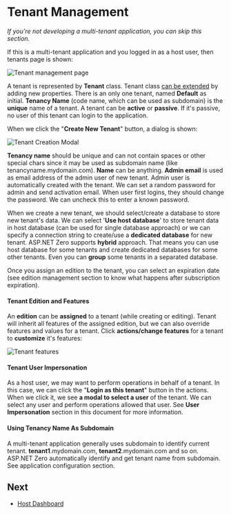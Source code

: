 # Tenant Management

*If you're not developing a multi-tenant application, you can skip this section.*

If this is a multi-tenant application and you logged in as a host user, then tenants page is shown:

<img src="D:/Github/documents/docs/en/images/tenant-management-core-3.png" alt="Tenant management page" class="img-thumbnail" />

A tenant is represented by **Tenant** class. Tenant class [can be extended](Extending-Existing-Entities.md) by adding new properties. There is an only one tenant, named **Default** as initial. **Tenancy Name** (code name, which can be used as subdomain) is the **unique** name of a tenant. A tenant can be **active** or **passive**. If it's passive, no user of this tenant can login to the application.

When we click the "**Create New Tenant**" button, a dialog is shown:

<img src="D:/Github/documents/docs/en/images/tenant-create-modal-1.png" alt="Tenant Creation Modal" class="img-thumbnail" />

**Tenancy name** should be unique and can not contain spaces or other special chars since it may be used as subdomain name (like tenancyname.mydomain.com). **Name** can be anything. **Admin email** is used as email address of the admin user of new tenant. Admin user is automatically created with the tenant. We can set a random password for admin and send activation email. When user first logins, they should change the password. We can uncheck this to enter a known password.

When we create a new tenant, we should select/create a database to store new tenant's data. We can select '**Use host database**' to store tenant data in host database (can be used for single database approach) or we can specify a connection string to create/use a **dedicated database** for new tenant. ASP.NET Zero supports **hybrid** approach. That means you can use host database for some tenants and create dedicated databases for some other tenants. Even you can **group** some tenants in a separated database.

Once you assign an edition to the tenant, you can select an expiration date (see edition management section to know what happens after subscription expiration).

#### Tenant Edition and Features

An **edition** can be **assigned** to a tenant (while creating or editing). Tenant will inherit all features of the assigned edition, but we can also override features and values for a tenant. Click **actions/change features** for a tenant to **customize** it's features:

<img src="D:/Github/documents/docs/en/images/tenant-features-core-1.png" alt="Tenant features" class="img-thumbnail" />

#### Tenant User Impersonation

As a host user, we may want to perform operations in behalf of a tenant. In this case, we can click the "**Login as this tenant**" button in the actions. When we click it, we see **a modal to select a user** of the
tenant. We can select any user and perform operations allowed that user. See **User Impersonation** section in this document for more information.

#### Using Tenancy Name As Subdomain

A multi-tenant application generally uses subdomain to identify current tenant. **tenant1**.mydomain.com, **tenant2**.mydomain.com and so on. ASP.NET Zero automatically identify and get tenant name from subdomain. See application configuration section.

## Next

- [Host Dashboard](Features-Angular-Host-Dashboard)